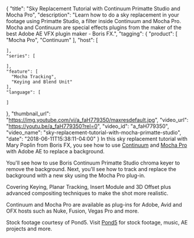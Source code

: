 {
  "title": "Sky Replacement Tutorial with Continuum Primatte Studio and Mocha Pro",
  "description": "Learn how to do a sky replacement in your footage using Primatte Studio, a filter inside Continuum and Mocha Pro. Mocha and Continuum are special effects plugins from the maker of the best Adobe AE VFX plugin maker - Boris FX.",
  "tagging": {
    "product": [
      "Mocha Pro",
      "Continuum"
    ],
    "host": [

    ],
    "series": [

    ],
    "feature": [
      "Mocha Tracking",
      "Keying and Blend Unit"
    ],
    "language": [

    ]
  },
  "thumbnail_url": "https://img.youtube.com/vi/a_faH779350/maxresdefault.jpg",
  "video_url": "https://youtu.be/a_faH779350?rel=0",
  "video_id": "a_faH779350",
  "video_name": "sky-replacement-tutorial-with-mocha-primatte-studio",
  "date": "2018-06-11T15:38:11-04:00"
}
In this sky replacement tutorial with Mary Poplin from Boris FX, you see how to use [Continuum](/products/continuum/) and [Mocha Pro](/products/mocha-pro/) with Adobe AE to replace a background.

You'll see how to use Boris Continuum Primatte Studio chroma keyer to remove the background. Next, you'll see how to track and replace the background with a new sky using the Mocha Pro plug-in.

Covering Keying, Planar Tracking, Insert Module and 3D Offset plus advanced compositing techniques to make the shot more realistic.

Continuum and Mocha Pro are available as plug-ins for Adobe, Avid and OFX hosts such as Nuke, Fusion, Vegas Pro and more.

Stock footage courtesy of Pond5. Visit [Pond5](https://www.pond5.com/) for stock footage, music, AE projects and more.
